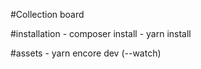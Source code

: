 #Collection board

#installation
    - composer install
    - yarn install

#assets
    - yarn encore dev (--watch)
